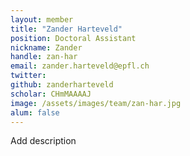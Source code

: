 ```yaml
---
layout: member
title: "Zander Harteveld"
position: Doctoral Assistant
nickname: Zander
handle: zan-har
email: zander.harteveld@epfl.ch
twitter: 
github: zanderharteveld
scholar: CHmMAAAAJ
image: /assets/images/team/zan-har.jpg
alum: false
---
```

Add description